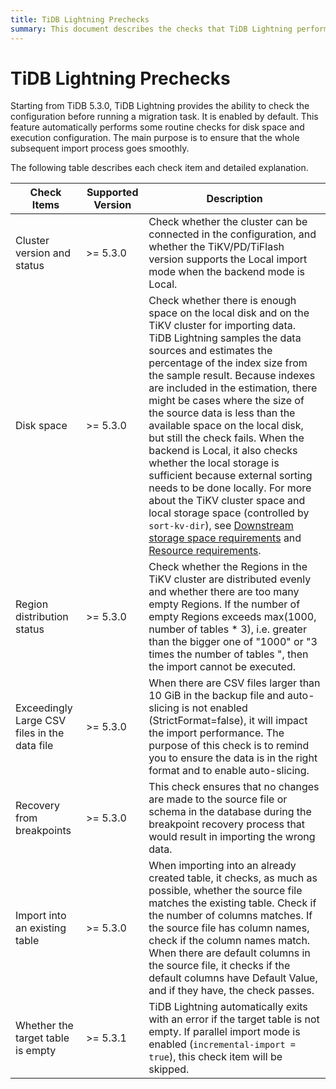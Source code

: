 ```yaml
---
title: TiDB Lightning Prechecks
summary: This document describes the checks that TiDB Lightning performs before performing a data migration task. These precheckes ensure that TiDB Lightning can perform the task smoothly.
---
```


# TiDB Lightning Prechecks

Starting from TiDB 5.3.0, TiDB Lightning provides the ability to check the configuration before running a migration task. It is enabled by default. This feature automatically performs some routine checks for disk space and execution configuration. The main purpose is to ensure that the whole subsequent import process goes smoothly.

The following table describes each check item and detailed explanation.

|  Check Items | Supported Version| Description |
|  ----  | ----  |----  |
| Cluster version and status| >= 5.3.0 | Check whether the cluster can be connected in the configuration, and whether the TiKV/PD/TiFlash version supports the Local import mode when the backend mode is Local. |
| Disk space | >= 5.3.0 | Check whether there is enough space on the local disk and on the TiKV cluster for importing data. TiDB Lightning samples the data sources and estimates the percentage of the index size from the sample result. Because indexes are included in the estimation, there might be cases where the size of the source data is less than the available space on the local disk, but still the check fails. When the backend is Local, it also checks whether the local storage is sufficient because external sorting needs to be done locally. For more about the TiKV cluster space and local storage space (controlled by `sort-kv-dir`), see [Downstream storage space requirements](/tidb-lightning/tidb-lightning-requirements.md#downstream-storage-space-requirements) and [Resource requirements](/tidb-lightning/tidb-lightning-requirements.md#resource-requirements). |
| Region distribution status | >= 5.3.0 | Check whether the Regions in the TiKV cluster are distributed evenly and whether there are too many empty Regions. If the number of empty Regions exceeds max(1000, number of tables * 3), i.e. greater than the bigger one of "1000" or "3 times the number of tables ", then the import cannot be executed. |
| Exceedingly Large CSV files in the data file | >= 5.3.0 | When there are CSV files larger than 10 GiB in the backup file and auto-slicing is not enabled (StrictFormat=false), it will impact the import performance. The purpose of this check is to remind you to ensure the data is in the right format and to enable auto-slicing. |
| Recovery from breakpoints | >= 5.3.0 | This check ensures that no changes are made to the source file or schema in the database during the breakpoint recovery process that would result in importing the wrong data. |
| Import into an existing table | >= 5.3.0 | When importing into an already created table, it checks, as much as possible, whether the source file matches the existing table. Check if the number of columns matches. If the source file has column names, check if the column names match. When there are default columns in the source file, it checks if the default columns have Default Value, and if they have, the check passes. |
| Whether the target table is empty | >= 5.3.1 | TiDB Lightning automatically exits with an error if the target table is not empty. If parallel import mode is enabled (`incremental-import = true`), this check item will be skipped. |

